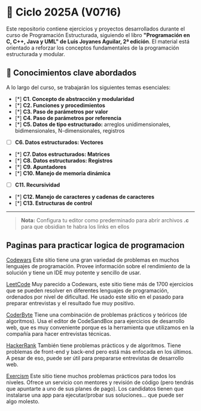 # 📘 Ciclo 2025A (V0716)

Este repositorio contiene ejercicios y proyectos desarrollados durante el curso de Programación Estructurada, siguiendo el libro **"Programación en C, C++, Java y UML" de Luis Joyanes Aguilar, 2ª edición**. El material está orientado a reforzar los conceptos fundamentales de la programación estructurada y modular.

## 🧠 Conocimientos clave abordados

A lo largo del curso, se trabajarán los siguientes temas esenciales:

- [*] **C1. Concepto de abstracción y modularidad**
- [*] **C2. Funciones y procedimientos**
- [*] **C3. Paso de parámetros por valor**
- [*] **C4. Paso de parámetros por referencia**
- [*] **C5. Datos de tipo estructurado:** arreglos unidimensionales, bidimensionales, N-dimensionales, registros
- [ ] **C6. Datos estructurados: Vectores**
- [*] **C7. Datos estructurados: Matrices**
- [*] **C8. Datos estructurados: Registros**
- [*] **C9. Apuntadores**
- [*] **C10. Manejo de memoria dinámica**
- [ ] **C11. Recursividad**
- [*] **C12. Manejo de caracteres y cadenas de caracteres**
- [*] **C13. Estructuras de control** 

---

> **Nota:** Configura tu editor como prederminado para abrir archivos **.c** para que obsidian te habra los links en ellos

## Paginas para practicar logica de programacion

[Codewars](https://www.codewars.com/)
Este sitio tiene una gran variedad de problemas en muchos lenguajes de programación. Provee información sobre el rendimiento de la solución y tiene un IDE muy potente y sencillo de usar.

[LeetCode](https://leetcode.com/)
Muy parecido a Codewars, este sitio tiene más de 1700 ejercicios que se pueden resolver en diferentes lenguajes de programación, ordenados por nivel de dificultad. He usado este sitio en el pasado para preparar entrevistas y el resultado fue muy positivo.

[CoderByte](https://www.coderbyte.com/)
Tiene una combinación de problemas prácticos y teóricos (de algoritmos). Usa el editor de CodeSandBox para ejercicios de desarrollo web, que es muy conveniente porque es la herramienta que utilizamos en la compañía para hacer entrevistas técnicas.

[HackerRank](https://www.hackerrank.com/)
También tiene problemas prácticos y de algoritmos. Tiene problemas de front-end y back-end pero está más enfocada en los últimos. A pesar de eso, puede ser útil para prepararse entrevistas de desarrollo web.

[Exercism](https://exercism.io/)
Este sitio tiene muchos problemas prácticos para todos los niveles. Ofrece un servicio con mentores y revisión de código (pero tendrás que apuntarte a uno de sus planes de pago). Los candidatos tienen que instalarse una app para ejecutar/probar sus soluciones… que puede ser algo molesto.


